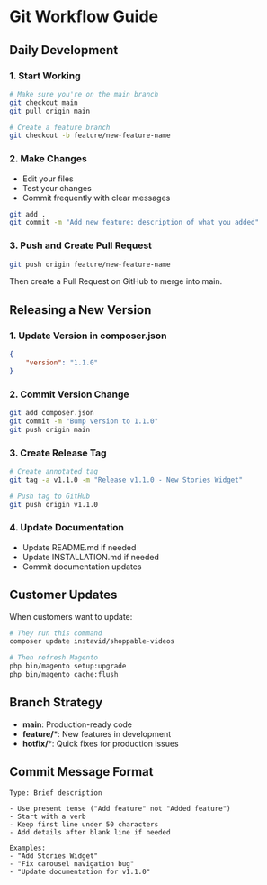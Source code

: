 # Git Workflow Guide

## Daily Development

### 1. Start Working
```bash
# Make sure you're on the main branch
git checkout main
git pull origin main

# Create a feature branch
git checkout -b feature/new-feature-name
```

### 2. Make Changes
- Edit your files
- Test your changes
- Commit frequently with clear messages

```bash
git add .
git commit -m "Add new feature: description of what you added"
```

### 3. Push and Create Pull Request
```bash
git push origin feature/new-feature-name
```

Then create a Pull Request on GitHub to merge into main.

## Releasing a New Version

### 1. Update Version in composer.json
```json
{
    "version": "1.1.0"
}
```

### 2. Commit Version Change
```bash
git add composer.json
git commit -m "Bump version to 1.1.0"
git push origin main
```

### 3. Create Release Tag
```bash
# Create annotated tag
git tag -a v1.1.0 -m "Release v1.1.0 - New Stories Widget"

# Push tag to GitHub
git push origin v1.1.0
```

### 4. Update Documentation
- Update README.md if needed
- Update INSTALLATION.md if needed
- Commit documentation updates

## Customer Updates

When customers want to update:

```bash
# They run this command
composer update instavid/shoppable-videos

# Then refresh Magento
php bin/magento setup:upgrade
php bin/magento cache:flush
```

## Branch Strategy

- **main**: Production-ready code
- **feature/***: New features in development
- **hotfix/***: Quick fixes for production issues

## Commit Message Format

```
Type: Brief description

- Use present tense ("Add feature" not "Added feature")
- Start with a verb
- Keep first line under 50 characters
- Add details after blank line if needed

Examples:
- "Add Stories Widget"
- "Fix carousel navigation bug"
- "Update documentation for v1.1.0"
``` 